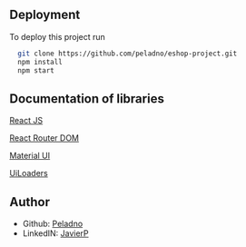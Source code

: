 

## Deployment

To deploy this project run

```bash
  git clone https://github.com/peladno/eshop-project.git
  npm install
  npm start
```

## Documentation of libraries

[React JS](https://reactjs.org/docs/getting-started.html)

[React Router DOM](https://v5.reactrouter.com/web/guides/quick-start)

[Material UI](https://mui.com/material-ui/getting-started/installation/)

[UiLoaders](https://uiball.com/loaders/)

## Author

* Github: [Peladno](https://github.com/peladno)
* LinkedIN: [JavierP](https://www.linkedin.com/in/javier-perez-u/) 
